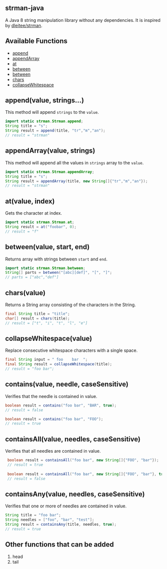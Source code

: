 strman-java
------

A Java 8 string manipulation library without any dependencies. It is inspired by [dleitee/strman](https://github.com/dleitee/strman).


## Available Functions

* [append](https://github.com/shekhargulati/strman-java#appendvalue-strings)
* [appendArray](https://github.com/shekhargulati/strman-java#appendarrayvalue-strings)
* [at](https://github.com/shekhargulati/strman-java#atvalue-index)
* [between](https://github.com/shekhargulati/strman-java#betweenvalue-start-end)
* [between](https://github.com/shekhargulati/strman-java#betweenvalue-start-end)
* [chars](https://github.com/shekhargulati/strman-java#charsvalue)
* [collapseWhitespace](https://github.com/shekhargulati/strman-java#collapsewhitespacevalue)


## append(value, strings...)

This method will append `strings` to the `value`.

```java
import static strman.Strman.append;
String title = "s";
String result = append(title, "tr","m","an");
// result = "strman"
```


## appendArray(value, strings)

This method will append all the values in `strings` array to the `value`.

```java
import static strman.Strman.appendArray;
String title = "s";
String result = appendArray(title, new String[]{"tr","m","an"});
// result = "strman"
```

## at(value, index)

Gets the character at index.

```java
import static strman.Strman.at;
String result = at("foobar", 0);
// result = "f"
```

## between(value, start, end)

Returns array with strings between `start` and `end`.

```java
import static strman.Strman.between;
String[] parts = between("[abc][def]", "[", "]";
// parts = ["abc","def"]
```

## chars(value)

Returns a String array consisting of the characters in the String.

```java
final String title = "title";
char[] result = chars(title);
// result = ["t", "i", "t", "l", "e"]
```


## collapseWhitespace(value)

Replace consecutive whitespace characters with a single space.

```java
final String input = " foo    bar  ";
final String result = collapseWhitespace(title);
// result = "foo bar";
```

## contains(value, needle, caseSensitive)

Verifies that the needle is contained in value.

```java
boolean result = contains("foo bar", "BAR", true);
// result = false

boolean result = contains("foo bar", "FOO");
// result = true
```

## containsAll(value, needles, caseSensitive)

Verifies that all needles are contained in value.

```java
 boolean result = containsAll("foo bar", new String[]{"FOO", "bar"});
 // result = true
 
 boolean result = containsAll("foo bar", new String[]{"FOO", "bar"}, true);
 // result = false
```

## containsAny(value, needles, caseSensitive)
   
Verifies that one or more of needles are contained in value.

```java
String title = "foo bar";
String needles = ["foo", "bar", "test"];
String result = containsAny(title, needles, true);
// result = true 
```

## Other functions that can be added

1. head
2. tail